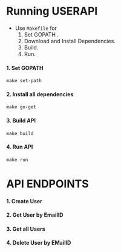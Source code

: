 # **Running USERAPI**

- Use `Makefile` for
    1. Set GOPATH .
    2. Download and Install Dependencies.
    3. Build.
    4. Run.

#### 1. **Set GOPATH**
```
make set-path
```

#### 2. **Install all dependencies**
```
make go-get
```

#### 3. **Build API**
```
make build
```

#### 4. **Run API**
```
make run
```

# **API ENDPOINTS**

####    1. Create User
####    2. Get User by EmailID
####    3. Get all Users
####    4. Delete User by EMailID